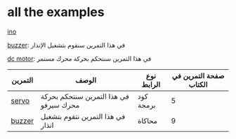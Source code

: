 # all the examples
[ino](https://raw.githubusercontent.com/jeem2/ATTINY/main/Basic/attiny85%20and%20Servo.ino/zip/refs/heads/master)

[buzzer](https://github.com/Syj152al2023/example/blob/all-codes/fgfh.ino): في هذا التمرين سنقوم بتشغيل الإنذار

[dc motor](https://github.com/jeem2/ATTINY/blob/main/Basic/attiny85%20and%20DC_motor.ino):  في هذا التمرين سنتحكم بحركة محرك مستمر


|  التمرين |                  الوصف             | نوع الرابط | صفحة التمرين في الكتاب | 
| -------- |                   -------- | -------- |------|
|[servo](https://github.com/jeem2/ATTINY/blob/main/Basic/attiny85%20and%20DC_motor.ino)|في هذا التمرين سنتحكم بحركة محرك سيرفو|كود برمجة|5|
| [buzzer](https://www.tinkercad.com/things/857emzdnm8i-ledon-off) | في هذا التمرين نتقوم بتشغيل انذار | محاكاة |9|
